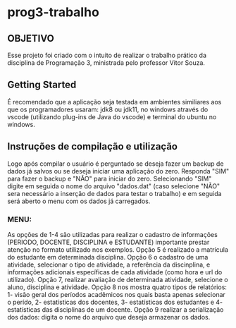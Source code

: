 # prog3-trabalho


## OBJETIVO
Esse projeto foi criado com o intuito de realizar o trabalho prático da disciplina de Programação 3, ministrada pelo professor Vitor Souza.

## Getting Started
É recomendado que a aplicação seja testada em ambientes similiares aos que os programadores usaram: jdk8 ou jdk11, no windows através do vscode (utilizando plug-ins de Java do vscode) e terminal do ubuntu no windows.

## Instruções de compilação e utilização
Logo após compilar o usuário é perguntado se deseja fazer um backup de dados já salvos ou se deseja iniciar uma aplicação do zero. Responda "SIM" para fazer o backup e "NÃO" para iniciar do zero.
Selecionando "SIM" digite em seguida o nome do arquivo "dados.dat" (caso selecione "NÃO" sera necessário a inserção de dados para testar o trabalho) e em seguida será aberto o menu com os dados já carregados.
### MENU: 
As opções de 1-4 são utilizadas para realizar o cadastro de informações (PERIODO, DOCENTE, DISCIPLINA e ESTUDANTE) importante prestar atenção no formato utilizado nos exemplos. 
Opção 5 é realizado a matrícula do estudante em determinada disciplina. 
Opção 6 o cadastro de uma atividade, selecionar o tipo de atividade, a referência da discinplina, e informações adicionais específicas de cada atividade (como hora e url do utilizado).
Opção 7, realizar avaliação de determinada atividade, selecione o aluno, disciplina e atividade.
Opção 8 nos mostra quatro tipos de relatórios: 1- visão geral dos períodos acadêmicos nos quais basta apenas selecionar o perído, 2- estatísticas dos docentes, 3- estatísticas dos estudantes e 4- estatísticas das disciplinas de um docente.
Opção 9 realizar a serialização dos dados: digita o nome do arquivo que deseja armazenar os dados.
